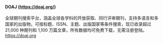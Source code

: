 #### DOAJ (https://doaj.org/) 
全球期刊搜索平台，涵盖全球各学科的开放获取、同行评审期刊，支持多语言和多国家的出版物，可按标题、ISSN、主题、出版国家等条件搜索，现已收录超过 21,000 种期刊和 1,100 万篇文章，所有数据均可免费下载，无需注册登陆。
https://doaj.org 